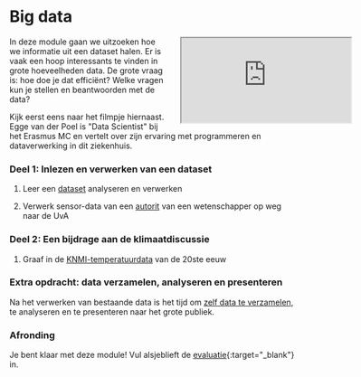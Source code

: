 # Big data

<div style="width: 40%; float:right; margin-left: 2em;">
<div class="embed"><div class="embed-responsive embed-responsive-16by9"><iframe class="embed-responsive-item" src="https://player.vimeo.com/video/235029301"></iframe></div></div>
</div>

In deze module gaan we uitzoeken hoe we informatie uit een dataset halen. Er is vaak een hoop interessants te vinden in grote hoeveelheden data. De grote vraag is: hoe doe je dat efficiënt? Welke vragen kun je stellen en beantwoorden met de data?

Kijk eerst eens naar het filmpje hiernaast. Egge van der Poel is "Data Scientist" bij het Erasmus MC en vertelt over zijn ervaring met programmeren en dataverwerking in dit ziekenhuis.

### Deel 1: Inlezen en verwerken van een dataset

1. Leer een [dataset](/big-data/files) analyseren en verwerken

2. Verwerk sensor-data van een  [autorit](/big-data/dataverwerken) van een wetenschapper op weg naar de UvA

### Deel 2: Een bijdrage aan de klimaatdiscussie

1. Graaf in de [KNMI-temperatuurdata](/big-data/klimaatdiscussie) van de 20ste eeuw

### Extra opdracht: data verzamelen, analyseren en presenteren

Na het verwerken van bestaande data is het tijd om [zelf data te  verzamelen](/big-data/extra), te analyseren en te presenteren naar het grote publiek.

### Afronding

<!-- - Ga naar [deze pagina](/big-data/inleveren) om je programma's in te leveren. -->

Je bent klaar met deze module! Vul alsjeblieft de [evaluatie](https://goo.gl/forms/s3W7Nfrk0nXEcbji1){:target="_blank"} in.
